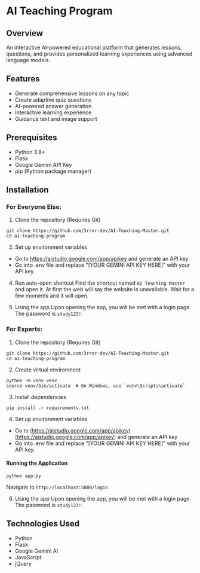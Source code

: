 # AI Teaching Program

## Overview
An interactive AI-powered educational platform that generates lessons, questions, and provides personalized learning experiences using advanced language models.

## Features
- Generate comprehensive lessons on any topic
- Create adaptive quiz questions
- AI-powered answer generation
- Interactive learning experience
- Guidance text and image support

## Prerequisites
- Python 3.8+
- Flask
- Google Gemini API Key
- pip (Python package manager)

## Installation
### For Everyone Else:
1. Clone the repository (Requires Git)
```
git clone https://github.com/3rror-dev/AI-Teaching-Master.git
cd ai-teaching-program
```

2. Set up environment variables
- Go to https://aistudio.google.com/app/apikey and generate an API key
- Go into .env file and replace "[YOUR GEMINI API KEY HERE]" with your API key.

4. Run auto-open shortcut
Find the shortcut named `AI Teaching Master` and open it.
At first the web will say the website is unavaliable. Wait for a few moments and it will open.

5. Using the app
Upon opening the app, you will be met with a login page. The password is `study123!`.

### For Experts:
1. Clone the repository (Requires Git)
```
git clone https://github.com/3rror-dev/AI-Teaching-Master.git
cd ai-teaching-program
```

2. Create virtual environment
```
python -m venv venv
source venv/bin/activate  # On Windows, use `venv\Scripts\activate`
```

3. Install dependencies
```
pip install -r requirements.txt
```

4. Set up environment variables
- Go to (https://aistudio.google.com/app/apikey)[https://aistudio.google.com/app/apikey] and generate an API key
- Go into .env file and replace "[YOUR GEMINI API KEY HERE]" with your API key.

#### Running the Application
```
python app.py
```
Navigate to `http://localhost:5000/login`

6. Using the app
Upon opening the app, you will be met with a login page. The password is `study123!`.

## Technologies Used
- Python
- Flask
- Google Gemini AI
- JavaScript
- jQuery
